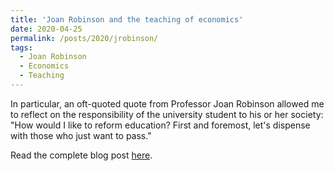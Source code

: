 ```yaml
---
title: 'Joan Robinson and the teaching of economics'
date: 2020-04-25
permalink: /posts/2020/jrobinson/
tags:
  - Joan Robinson
  - Economics
  - Teaching
---
```


In particular, an oft-quoted quote from Professor Joan Robinson allowed me to reflect on the responsibility of the university student to his or her society: "How would I like to reform education? First and foremost, let's dispense with those who just want to pass."

Read the complete blog post [here](https://larotondablog.wixsite.com/larotonda/post/joan-robinson-y-la-ense%C3%B1anza-de-la-econom%C3%ADa).